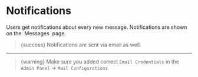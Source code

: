 # Notifications

Users get notifications about every new message. Notifications are shown on the &nbsp;<larecipe-button type="primary" rounded>Messages</larecipe-button>&nbsp; page.

>{success} Notifications are sent via email as well.

---

>{warning} Make sure you added correct `Email Credentials` in the `Admin Panel` -> `Mail Configurations`